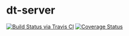 # dt-server

[![Build Status via Travis CI](https://travis-ci.org/fekadeabdejene/dt-server.svg?branch=master)](https://travis-ci.org/fekadeabdejene/dt-server)
[![Coverage Status](https://coveralls.io/repos/github/fekadeabdejene/dt-server/badge.svg?branch=master)](https://coveralls.io/github/fekadeabdejene/dt-server?branch=master)
